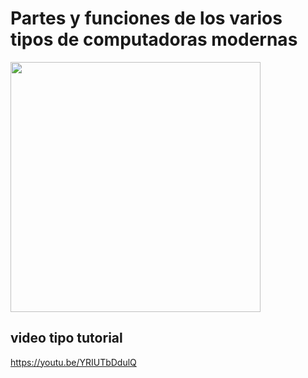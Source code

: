 #  Partes y funciones de los varios tipos de computadoras modernas

<img src="https://github.com/naomihuesca/Infromatica/blob/main/Imagenes/WhatsApp%20Image%202023-09-22%20at%2023.47.00%20(3).jpeg" height="400" >


## video tipo tutorial
https://youtu.be/YRIUTbDdulQ
